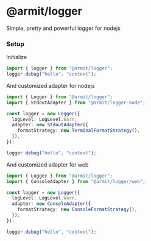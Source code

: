 # @armit/logger

Simple, pretty and powerful logger for nodejs

### Setup

Initialize

```ts
import { logger } from "@armit/logger";
logger.debug("hello", "context");
```

And customized adapter for nodejs

```ts
import { Logger } from "@armit/logger";
import { StdoutAdapter } from "@armit/logger-node";

const logger = new Logger({
  logLevel: LogLevel.Warn,
  adapter: new StdoutAdapter({
    formatStrategy: new TerminalFormatStrategy(),
  }),
});

logger.debug("hello", "context");
```

And customized adapter for web

```ts
import { Logger } from "@armit/logger";
import { ConsoleAdapter } from "@armit/logger/web";

const logger = new Logger({
  logLevel: LogLevel.Warn,
  adapter: new ConsoleAdapter({
    formatStrategy: new ConsoleFormatStrategy(),
  }),
});

logger.debug("hello", "context");
```
